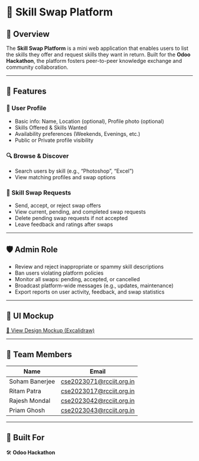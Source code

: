 # 💬 Skill Swap Platform

## 🧩 Overview
The **Skill Swap Platform** is a mini web application that enables users to list the skills they offer and request skills they want in return. Built for the **Odoo Hackathon**, the platform fosters peer-to-peer knowledge exchange and community collaboration.

---

## 🚀 Features

### 👤 User Profile
- Basic info: Name, Location (optional), Profile photo (optional)
- Skills Offered & Skills Wanted
- Availability preferences (Weekends, Evenings, etc.)
- Public or Private profile visibility

### 🔍 Browse & Discover
- Search users by skill (e.g., “Photoshop”, “Excel”)
- View matching profiles and swap options

### 🔁 Skill Swap Requests
- Send, accept, or reject swap offers
- View current, pending, and completed swap requests
- Delete pending swap requests if not accepted
- Leave feedback and ratings after swaps

---

## 🛡️ Admin Role
- Review and reject inappropriate or spammy skill descriptions
- Ban users violating platform policies
- Monitor all swaps: pending, accepted, or cancelled
- Broadcast platform-wide messages (e.g., updates, maintenance)
- Export reports on user activity, feedback, and swap statistics

---

## 🎨 UI Mockup
[🔗 View Design Mockup (Excalidraw)](https://link.excalidraw.com/l/65VNwvy7c4X/8bM86GXnnUN)

---

## 👥 Team Members

| Name           | Email                              |
|----------------|------------------------------------|
| Soham Banerjee | cse2023071@rcciit.org.in           |
| Ritam Patra    | cse2023017@rcciit.org.in           |
| Rajesh Mondal  | cse2023042@rcciit.org.in           |
| Priam Ghosh    | cse2023043@rcciit.org.in           |

---

## 🏁 Built For
🛠️ **Odoo Hackathon**
